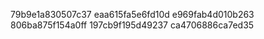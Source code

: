 79b9e1a830507c37
eaa615fa5e6fd10d
e969fab4d010b263
806ba875f154a0ff
197cb9f195d49237
ca4706886ca7ed35
